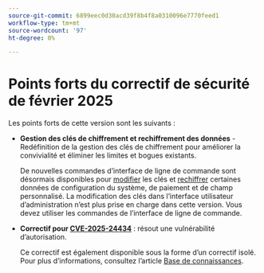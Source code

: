 ```yaml
---
source-git-commit: 6899eec0d30acd39f8b4f8a0310096e7770feed1
workflow-type: tm+mt
source-wordcount: '97'
ht-degree: 0%

---
```

# Points forts du correctif de sécurité de février 2025

Les points forts de cette version sont les suivants :

* **Gestion des clés de chiffrement et rechiffrement des données** - Redéfinition de la gestion des clés de chiffrement pour améliorer la convivialité et éliminer les limites et bogues existants.<!-- AC-12679 -->

  De nouvelles commandes d’interface de ligne de commande sont désormais disponibles pour [modifier](https://experienceleague.adobe.com/fr/docs/commerce-admin/systems/security/encryption-key) les clés et [rechiffrer](https://developer.adobe.com/commerce/php/development/security/data-encryption/) certaines données de configuration du système, de paiement et de champ personnalisé. La modification des clés dans l’interface utilisateur d’administration n’est plus prise en charge dans cette version. Vous devez utiliser les commandes de l’interface de ligne de commande.

* **Correctif pour [CVE-2025-24434](https://nvd.nist.gov/vuln/detail/CVE-2025-24434)** : résout une vulnérabilité d’autorisation.

  Ce correctif est également disponible sous la forme d’un correctif isolé. Pour plus d’informations, consultez l’article [Base de connaissances](https://experienceleague.adobe.com/fr/docs/commerce-knowledge-base/kb/troubleshooting/known-issues-patches-attached/security-update-available-for-adobe-commerce-apsb25-08). <!-- AC-12755 -->
